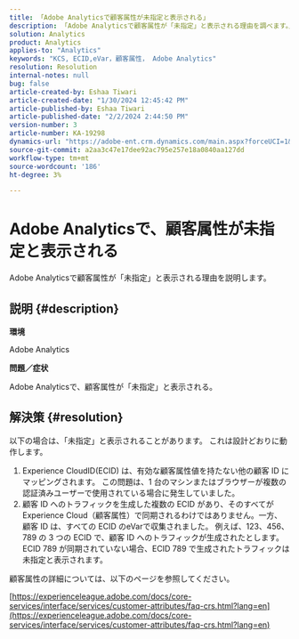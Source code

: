 ```yaml
---
title: 「Adobe Analyticsで顧客属性が未指定と表示される」
description: 「Adobe Analyticsで顧客属性が「未指定」と表示される理由を調べます。」
solution: Analytics
product: Analytics
applies-to: "Analytics"
keywords: "KCS, ECID,eVar，顧客属性， Adobe Analytics"
resolution: Resolution
internal-notes: null
bug: false
article-created-by: Eshaa Tiwari
article-created-date: "1/30/2024 12:45:42 PM"
article-published-by: Eshaa Tiwari
article-published-date: "2/2/2024 2:44:50 PM"
version-number: 3
article-number: KA-19298
dynamics-url: "https://adobe-ent.crm.dynamics.com/main.aspx?forceUCI=1&pagetype=entityrecord&etn=knowledgearticle&id=c3dde878-6dbf-ee11-9079-6045bd006268"
source-git-commit: a2aa3c47e17dee92ac795e257e18a0840aa127dd
workflow-type: tm+mt
source-wordcount: '186'
ht-degree: 3%

---
```


# Adobe Analyticsで、顧客属性が未指定と表示される


Adobe Analyticsで顧客属性が「未指定」と表示される理由を説明します。

## 説明 {#description}


<b>環境</b>

Adobe Analytics

<b>問題／症状</b>

Adobe Analyticsで、顧客属性が「未指定」と表示される。


## 解決策 {#resolution}




以下の場合は、「未指定」と表示されることがあります。 これは設計どおりに動作します。

1. Experience CloudID(ECID) は、有効な顧客属性値を持たない他の顧客 ID にマッピングされます。 この問題は、1 台のマシンまたはブラウザーが複数の認証済みユーザーで使用されている場合に発生していました。
2. 顧客 ID へのトラフィックを生成した複数の ECID があり、そのすべてがExperience Cloud（顧客属性）で同期されるわけではありません。一方、顧客 ID は、すべての ECID のeVarで収集されました。 例えば、123、456、789 の 3 つの ECID で、顧客 ID へのトラフィックが生成されたとします。 ECID 789 が同期されていない場合、ECID 789 で生成されたトラフィックは未指定と表示されます。




顧客属性の詳細については、以下のページを参照してください。

[https://experienceleague.adobe.com/docs/core-services/interface/services/customer-attributes/faq-crs.html?lang=en](https://experienceleague.adobe.com/docs/core-services/interface/services/customer-attributes/faq-crs.html?lang=en)
